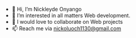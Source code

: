 - 👋 Hi, I’m Nickleyde Onyango
- 👀 I’m interested in all matters Web development.
- 🌱 I would love to collaborate on Web projects
- 📫 Reach me via  nickoluoch1130@gmail.com

<!---
nickonyi/nickonyi is a ✨ special ✨ repository because its `README.md` (this file) appears on your GitHub profile.
You can click the Preview link to take a look at your changes.
--->
